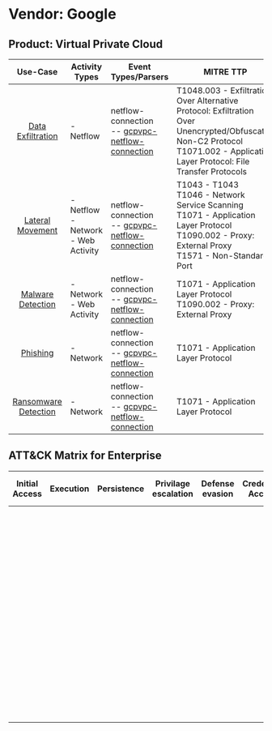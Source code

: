 Vendor: Google
==============
Product: Virtual Private Cloud
------------------------------
|                              Use-Case                               | Activity Types                           | Event Types/Parsers                                                                                               | MITRE TTP                                                                                                                                                                           | Content         |
|:-------------------------------------------------------------------:| ---------------------------------------- | ----------------------------------------------------------------------------------------------------------------- | ----------------------------------------------------------------------------------------------------------------------------------------------------------------------------------- | --------------- |
|    [Data Exfiltration](../UseCases/usecase_data_exfiltration.md)    | - Netflow                                |  netflow-connection<br> -- [gcpvpc-netflow-connection](../Parsers/parserContent_gcpvpc-netflow-connection.md)<br> | T1048.003 - Exfiltration Over Alternative Protocol: Exfiltration Over Unencrypted/Obfuscated Non-C2 Protocol<br>T1071.002 - Application Layer Protocol: File Transfer Protocols<br> |  - 1 Rules<br>  |
|     [Lateral Movement](../UseCases/usecase_lateral_movement.md)     | - Netflow<br>- Network<br>- Web Activity |  netflow-connection<br> -- [gcpvpc-netflow-connection](../Parsers/parserContent_gcpvpc-netflow-connection.md)<br> | T1043 - T1043<br>T1046 - Network Service Scanning<br>T1071 - Application Layer Protocol<br>T1090.002 - Proxy: External Proxy<br>T1571 - Non-Standard Port<br>                       |  - 25 Rules<br> |
|    [Malware Detection](../UseCases/usecase_malware_detection.md)    | - Network<br>- Web Activity              |  netflow-connection<br> -- [gcpvpc-netflow-connection](../Parsers/parserContent_gcpvpc-netflow-connection.md)<br> | T1071 - Application Layer Protocol<br>T1090.002 - Proxy: External Proxy<br>                                                                                                         |  - 13 Rules<br> |
|             [Phishing](../UseCases/usecase_phishing.md)             | - Network                                |  netflow-connection<br> -- [gcpvpc-netflow-connection](../Parsers/parserContent_gcpvpc-netflow-connection.md)<br> | T1071 - Application Layer Protocol<br>                                                                                                                                              |  - 1 Rules<br>  |
| [Ransomware Detection](../UseCases/usecase_ransomware_detection.md) | - Network                                |  netflow-connection<br> -- [gcpvpc-netflow-connection](../Parsers/parserContent_gcpvpc-netflow-connection.md)<br> | T1071 - Application Layer Protocol<br>                                                                                                                                              |  - 3 Rules<br>  |

ATT&CK Matrix for Enterprise
----------------------------
| Initial Access | Execution | Persistence | Privilage escalation | Defense evasion | Credential Access | Discovery                                                                     | Lateral Movement | Collection | Command and Control                                                                                                                                                                                                                                                                                                                                                                                       | Exfiltration                                                                                                                                                                                                                                         | Impact |
| -------------- | --------- | ----------- | -------------------- | --------------- | ----------------- | ----------------------------------------------------------------------------- | ---------------- | ---------- | --------------------------------------------------------------------------------------------------------------------------------------------------------------------------------------------------------------------------------------------------------------------------------------------------------------------------------------------------------------------------------------------------------- | ---------------------------------------------------------------------------------------------------------------------------------------------------------------------------------------------------------------------------------------------------- | ------ |
|                |           |             |                      |                 |                   | [Network Service Scanning](https://attack.mitre.org/techniques/T1046)<br><br> |                  |            | [Non-Standard Port](https://attack.mitre.org/techniques/T1571)<br><br>[Application Layer Protocol: File Transfer Protocols](https://attack.mitre.org/techniques/T1071/002)<br><br>[Proxy: External Proxy](https://attack.mitre.org/techniques/T1090/002)<br><br>[Application Layer Protocol](https://attack.mitre.org/techniques/T1071)<br><br>[Proxy](https://attack.mitre.org/techniques/T1090)<br><br> | [Exfiltration Over Alternative Protocol](https://attack.mitre.org/techniques/T1048)<br><br>[Exfiltration Over Alternative Protocol: Exfiltration Over Unencrypted/Obfuscated Non-C2 Protocol](https://attack.mitre.org/techniques/T1048/003)<br><br> |        |